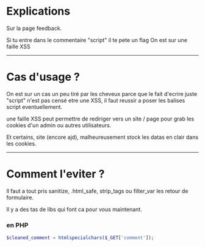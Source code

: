 # Explications

Sur la page feedback.

Si tu entre dans le commentaire "script" il te pete un flag
On est sur une faille XSS

---

# Cas d'usage ?

On est sur un cas un peu tiré par les cheveux parce que le fait d'ecrire juste "script" n'est pas censé etre une XSS, il faut reussir a poser les balises script eventuellement.

une faille XSS peut permettre de rediriger vers un site / page pour grab les cookies d'un admin ou autres utilisateurs.

Et certains, site (encore ajd), malheureusement stock les datas en clair dans les cookies.

----

# Comment l'eviter ?

Il faut a tout pris sanitize, .html_safe, strip_tags ou filter_var les retour de formulaire.

Il y a des tas de libs qui font ca pour vous maintenant.

### en PHP

```php
$cleaned_comment = htmlspecialchars($_GET['comment']);
```

